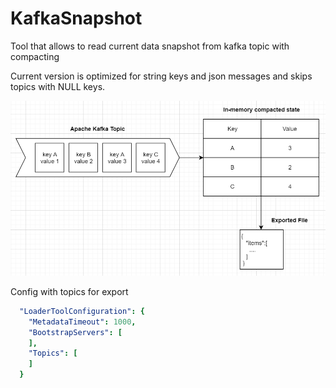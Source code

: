 # KafkaSnapshot
Tool that allows to read current data snapshot from kafka topic with compacting

Current version is optimized for string keys and json messages and skips topics with NULL keys.

![Details](Details.PNG)

Config with topics for export

```yaml
  "LoaderToolConfiguration": {
    "MetadataTimeout": 1000,
    "BootstrapServers": [
    ],
    "Topics": [
    ]
  }
```
